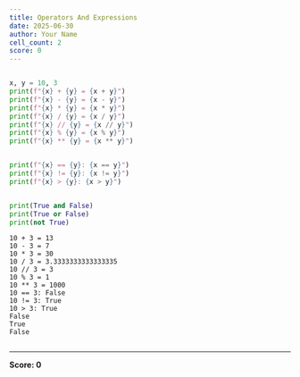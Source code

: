```yaml
---
title: Operators And Expressions
date: 2025-06-30
author: Your Name
cell_count: 2
score: 0
---
```


```python

x, y = 10, 3
print(f"{x} + {y} = {x + y}")  
print(f"{x} - {y} = {x - y}")  
print(f"{x} * {y} = {x * y}")  
print(f"{x} / {y} = {x / y}")  
print(f"{x} // {y} = {x // y}")
print(f"{x} % {y} = {x % y}")  
print(f"{x} ** {y} = {x ** y}") 


print(f"{x} == {y}: {x == y}")  
print(f"{x} != {y}: {x != y}")  
print(f"{x} > {y}: {x > y}")    


print(True and False)  
print(True or False)   
print(not True)        
```

    10 + 3 = 13
    10 - 3 = 7
    10 * 3 = 30
    10 / 3 = 3.3333333333333335
    10 // 3 = 3
    10 % 3 = 1
    10 ** 3 = 1000
    10 == 3: False
    10 != 3: True
    10 > 3: True
    False
    True
    False



```python

```


---
**Score: 0**